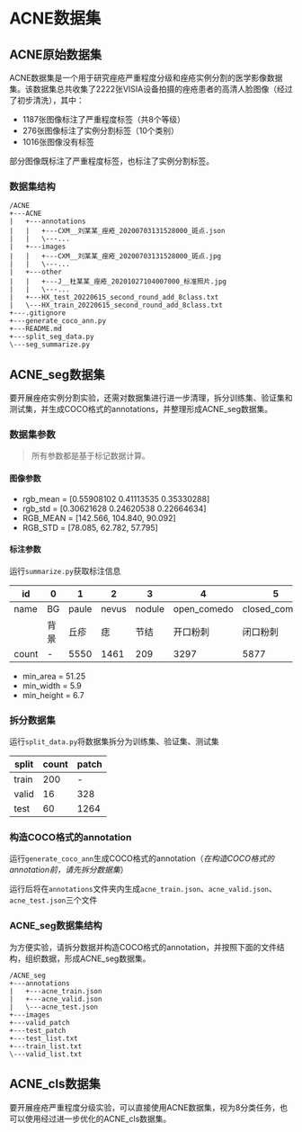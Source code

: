 # ACNE数据集
## ACNE原始数据集
ACNE数据集是一个用于研究痤疮严重程度分级和痤疮实例分割的医学影像数据集。该数据集总共收集了2222张VISIA设备拍摄的痤疮患者的高清人脸图像（经过了初步清洗），其中：
- 1187张图像标注了严重程度标签（共8个等级）
- 276张图像标注了实例分割标签（10个类别）
- 1016张图像没有标签

部分图像既标注了严重程度标签，也标注了实例分割标签。
### 数据集结构
```text
/ACNE
+---ACNE
|   +---annotations
|   |   +---CXM__刘某某_痤疮_20200703131528000_斑点.json
|   |   \---...
|   +---images
|   |   +---CXM__刘某某_痤疮_20200703131528000_斑点.jpg
|   |   \---...
|   +---other
|   |   +---J__杜某某_痤疮_20201027104007000_标准照片.jpg
|   |   \---...
|   +---HX_test_20220615_second_round_add_8class.txt
|   \---HX_train_20220615_second_round_add_8class.txt
+---.gitignore
+---generate_coco_ann.py
+---README.md
+---split_seg_data.py
\---seg_summarize.py
```
## ACNE_seg数据集
要开展痤疮实例分割实验，还需对数据集进行进一步清理，拆分训练集、验证集和测试集，并生成COCO格式的annotations，并整理形成ACNE_seg数据集。
### 数据集参数
> 所有参数都是基于标记数据计算。
#### 图像参数
- rgb_mean = [0.55908102 0.41113535 0.35330288]
- rgb_std = [0.30621628 0.24620538 0.22664634]
- RGB_MEAN = [142.566, 104.840, 90.092]
- RGB_STD = [78.085, 62.782, 57.795]
#### 标注参数
运行`summarize.py`获取标注信息

|id|0|1|2|3|4|5|6|7|8|9|10|
|-|-|-|-|-|-|-|-|-|-|-|-|
|name|BG|paule|nevus|nodule|open_comedo|closed_comedo|atrophic_scar|hypertrophic_scar|melasma|pustule|other|
||背景|丘疹|痣|节结|开口粉刺|闭口粉刺|萎缩性瘢痕|肥厚性瘢痕|黄褐斑|脓疱|其它|
|count|-|5550|1461|209|3297|5877|8958|774|3955|1268|428|

- min_area = 51.25
- min_width = 5.9
- min_height = 6.7
### 拆分数据集
运行`split_data.py`将数据集拆分为训练集、验证集、测试集

|split|count|patch|
|-|-|-|
|train|200|-|
|valid|16|328|
|test|60|1264|
### 构造COCO格式的annotation
运行`generate_coco_ann`生成COCO格式的annotation（*在构造COCO格式的annotation前，请先拆分数据集*）

运行后将在`annotations`文件夹内生成`acne_train.json`、`acne_valid.json`、`acne_test.json`三个文件
### ACNE_seg数据集结构
为方便实验，请拆分数据并构造COCO格式的annotation，并按照下面的文件结构，组织数据，形成ACNE_seg数据集。
```text
/ACNE_seg
+---annotations
|   +---acne_train.json
|   +---acne_valid.json
|   \---acne_test.json
+---images
+---valid_patch
+---test_patch
+---test_list.txt
+---train_list.txt
\---valid_list.txt
```
## ACNE_cls数据集
要开展痤疮严重程度分级实验，可以直接使用ACNE数据集，视为8分类任务，也可以使用经过进一步优化的ACNE_cls数据集。
